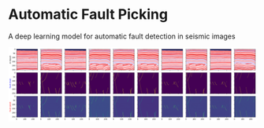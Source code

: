# Automatic Fault Picking
A deep learning model for automatic fault detection in seismic images

<p align="center">
  <img src="https://github.com/misaelmmorales/Auto-Fault-Picking/blob/main/figures/preds.png" width="1200"/>
</p>
